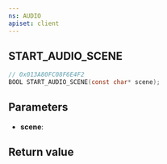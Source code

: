 ```yaml
---
ns: AUDIO
apiset: client
---
```

## START_AUDIO_SCENE

```c
// 0x013A80FC08F6E4F2
BOOL START_AUDIO_SCENE(const char* scene);
```


## Parameters
* **scene**:

## Return value

